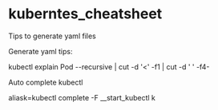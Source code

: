 # kuberntes_cheatsheet
Tips to generate yaml files

Generate yaml tips:

kubectl explain Pod --recursive  | cut -d '<' -f1 | cut -d ' ' -f4-


Auto complete kubectl

aliask=kubectl
complete -F __start_kubectl k
